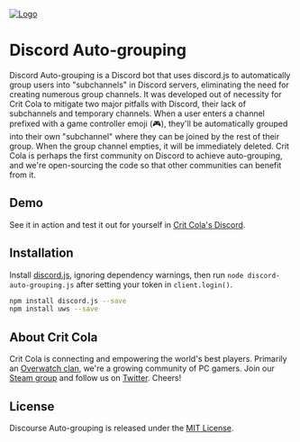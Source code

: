 <a href="https://critcola.com/?utm_source=github.com&utm_medium=readme&utm_term=logo&utm_content=discord-auto-grouping&utm_campaign=development">![Logo](https://critcola.com/assets/images/crit-cola-banner.svg)</a>

# Discord Auto-grouping

Discord Auto-grouping is a Discord bot that uses discord.js to automatically group users into "subchannels" in Discord servers, eliminating the need for creating numerous group channels. It was developed out of necessity for Crit Cola to mitigate two major pitfalls with Discord, their lack of subchannels and temporary channels. When a user enters a channel prefixed with a game controller emoji (🎮), they'll be automatically grouped into their own "subchannel" where they can be joined by the rest of their group. When the group channel empties, it will be immediately deleted. Crit Cola is perhaps the first community on Discord to achieve auto-grouping, and we're open-sourcing the code so that other communities can benefit from it.

## Demo

See it in action and test it out for yourself in [Crit Cola's Discord](https://discord.critcola.com).

## Installation

Install [discord.js](https://github.com/hydrabolt/discord.js), ignoring dependency warnings, then run `node discord-auto-grouping.js` after setting your token in `client.login()`.

```sh
npm install discord.js --save
npm install uws --save
```

## About Crit Cola

Crit Cola is connecting and empowering the world's best players. Primarily an [Overwatch clan](https://critcola.com/?utm_source=github.com&utm_medium=readme&utm_term=overwatch-clan&utm_content=discourse-browser-share&utm_campaign=development), we're a growing community of PC gamers. Join our [Steam group](http://steamcommunity.com/groups/critcola) and follow us on [Twitter](https://twitter.com/CritColaGaming). Cheers!

## License

Discourse Auto-grouping is released under the [MIT License](LICENSE).
